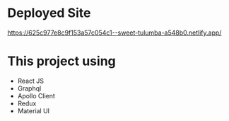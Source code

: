 # Deployed Site

https://625c977e8c9f153a57c054c1--sweet-tulumba-a548b0.netlify.app/

# This project using

- React JS
- Graphql
- Apollo Client
- Redux
- Material UI
